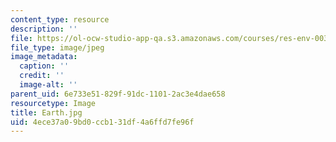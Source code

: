 ```yaml
---
content_type: resource
description: ''
file: https://ol-ocw-studio-app-qa.s3.amazonaws.com/courses/res-env-003-earthdnas-climate-101-fall-2019/4ece37a09bd0ccb131df4a6ffd7fe96f_Earth.jpg
file_type: image/jpeg
image_metadata:
  caption: ''
  credit: ''
  image-alt: ''
parent_uid: 6e733e51-829f-91dc-1101-2ac3e4dae658
resourcetype: Image
title: Earth.jpg
uid: 4ece37a0-9bd0-ccb1-31df-4a6ffd7fe96f
---
```

